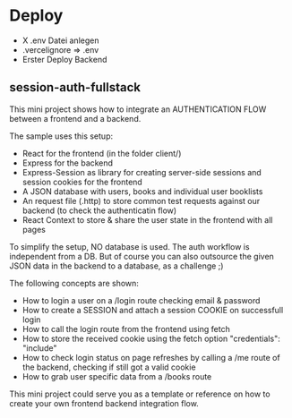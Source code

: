 # Deploy

- X .env Datei anlegen
- .vercelignore => .env
- Erster Deploy Backend


## session-auth-fullstack

This mini project shows how to integrate an AUTHENTICATION FLOW between a frontend and a backend.

The sample uses this setup:
- React for the frontend (in the folder client/)
- Express for the backend
- Express-Session as library for creating server-side sessions and session cookies for the frontend
- A JSON database with users, books and individual user booklists
- An request file (.http) to store common test requests against our backend (to check the authenticatin flow)
- React Context to store & share the user state in the frontend with all pages


To simplify the setup, NO database is used. The auth workflow is independent from a DB. 
But of course you can also outsource the given JSON data in the backend to a database, as a challenge ;)

The following concepts are shown:
- How to login a user on a /login route checking email & password
- How to create a SESSION and attach a session COOKIE on successfull login
- How to call the login route from the frontend using fetch
- How to store the received cookie using the fetch option "credentials": "include"
- How to check login status on page refreshes by calling a /me route of the backend, checking if still got a valid cookie
- How to grab user specific data from a /books route

This mini project could serve you as a template or reference on how to create your own frontend backend integration flow.


